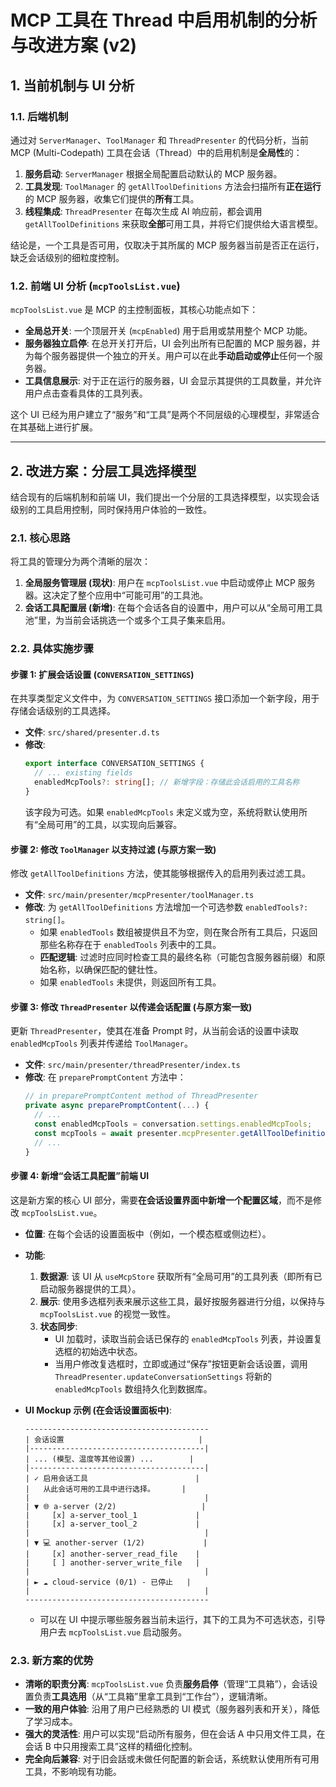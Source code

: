 # MCP 工具在 Thread 中启用机制的分析与改进方案 (v2)

## 1. 当前机制与 UI 分析

### 1.1. 后端机制

通过对 `ServerManager`、`ToolManager` 和 `ThreadPresenter` 的代码分析，当前 MCP (Multi-Codepath) 工具在会话（Thread）中的启用机制是**全局性**的：

1.  **服务启动**: `ServerManager` 根据全局配置启动默认的 MCP 服务器。
2.  **工具发现**: `ToolManager` 的 `getAllToolDefinitions` 方法会扫描所有**正在运行**的 MCP 服务器，收集它们提供的**所有**工具。
3.  **线程集成**: `ThreadPresenter` 在每次生成 AI 响应前，都会调用 `getAllToolDefinitions` 来获取**全部**可用工具，并将它们提供给大语言模型。

结论是，一个工具是否可用，仅取决于其所属的 MCP 服务器当前是否正在运行，缺乏会话级别的细粒度控制。

### 1.2. 前端 UI 分析 (`mcpToolsList.vue`)

`mcpToolsList.vue` 是 MCP 的主控制面板，其核心功能点如下：

- **全局总开关**: 一个顶层开关 (`mcpEnabled`) 用于启用或禁用整个 MCP 功能。
- **服务器独立启停**: 在总开关打开后，UI 会列出所有已配置的 MCP 服务器，并为每个服务器提供一个独立的开关。用户可以在此**手动启动或停止**任何一个服务器。
- **工具信息展示**: 对于正在运行的服务器，UI 会显示其提供的工具数量，并允许用户点击查看具体的工具列表。

这个 UI 已经为用户建立了“服务”和“工具”是两个不同层级的心理模型，非常适合在其基础上进行扩展。

---

## 2. 改进方案：分层工具选择模型

结合现有的后端机制和前端 UI，我们提出一个分层的工具选择模型，以实现会话级别的工具启用控制，同时保持用户体验的一致性。

### 2.1. 核心思路

将工具的管理分为两个清晰的层次：

1.  **全局服务管理层 (现状)**: 用户在 `mcpToolsList.vue` 中启动或停止 MCP 服务器。这决定了整个应用中“可能可用”的工具池。
2.  **会话工具配置层 (新增)**: 在每个会话各自的设置中，用户可以从“全局可用工具池”里，为当前会话挑选一个或多个工具子集来启用。

### 2.2. 具体实施步骤

#### **步骤 1: 扩展会话设置 (`CONVERSATION_SETTINGS`)**

在共享类型定义文件中，为 `CONVERSATION_SETTINGS` 接口添加一个新字段，用于存储会话级别的工具选择。

- **文件**: `src/shared/presenter.d.ts`
- **修改**:
  ```typescript
  export interface CONVERSATION_SETTINGS {
    // ... existing fields
    enabledMcpTools?: string[]; // 新增字段：存储此会话启用的工具名称
  }
  ```
  该字段为可选。如果 `enabledMcpTools` 未定义或为空，系统将默认使用所有“全局可用”的工具，以实现向后兼容。

#### **步骤 2: 修改 `ToolManager` 以支持过滤 (与原方案一致)**

修改 `getAllToolDefinitions` 方法，使其能够根据传入的启用列表过滤工具。

- **文件**: `src/main/presenter/mcpPresenter/toolManager.ts`
- **修改**: 为 `getAllToolDefinitions` 方法增加一个可选参数 `enabledTools?: string[]`。
  - 如果 `enabledTools` 数组被提供且不为空，则在聚合所有工具后，只返回那些名称存在于 `enabledTools` 列表中的工具。
  - **匹配逻辑**: 过滤时应同时检查工具的最终名称（可能包含服务器前缀）和原始名称，以确保匹配的健壮性。
  - 如果 `enabledTools` 未提供，则返回所有工具。

#### **步骤 3: 修改 `ThreadPresenter` 以传递会话配置 (与原方案一致)**

更新 `ThreadPresenter`，使其在准备 Prompt 时，从当前会话的设置中读取 `enabledMcpTools` 列表并传递给 `ToolManager`。

- **文件**: `src/main/presenter/threadPresenter/index.ts`
- **修改**: 在 `preparePromptContent` 方法中：
  ```typescript
  // in preparePromptContent method of ThreadPresenter
  private async preparePromptContent(...) {
    // ...
    const enabledMcpTools = conversation.settings.enabledMcpTools;
    const mcpTools = await presenter.mcpPresenter.getAllToolDefinitions(enabledMcpTools);
    // ...
  }
  ```

#### **步骤 4: 新增“会话工具配置”前端 UI**

这是新方案的核心 UI 部分，需要**在会话设置界面中新增一个配置区域**，而不是修改 `mcpToolsList.vue`。

- **位置**: 在每个会话的设置面板中（例如，一个模态框或侧边栏）。
- **功能**: 
    1.  **数据源**: 该 UI 从 `useMcpStore` 获取所有“全局可用”的工具列表（即所有已启动服务器提供的工具）。
    2.  **展示**: 使用多选框列表来展示这些工具，最好按服务器进行分组，以保持与 `mcpToolsList.vue` 的视觉一致性。
    3.  **状态同步**: 
        - UI 加载时，读取当前会话已保存的 `enabledMcpTools` 列表，并设置复选框的初始选中状态。
        - 当用户修改复选框时，立即或通过“保存”按钮更新会话设置，调用 `ThreadPresenter.updateConversationSettings` 将新的 `enabledMcpTools` 数组持久化到数据库。

- **UI Mockup 示例 (在会话设置面板中)**:
  ```
  -----------------------------------------
  | 会话设置                              |
  |---------------------------------------|
  | ... (模型、温度等其他设置) ...        |
  |---------------------------------------|
  | ✓ 启用会话工具                        |
  |   从此会话可用的工具中进行选择。      |
  |                                       |
  | ▼ 🌐 a-server (2/2)                   |
  |     [x] a-server_tool_1             |
  |     [x] a-server_tool_2             |
  |                                       |
  | ▼ 💻 another-server (1/2)             |
  |     [x] another-server_read_file    |
  |     [ ] another-server_write_file   |
  |                                       |
  | ► ☁️ cloud-service (0/1) - 已停止   |
  |                                       |
  -----------------------------------------
  ```
  - 可以在 UI 中提示哪些服务器当前未运行，其下的工具为不可选状态，引导用户去 `mcpToolsList.vue` 启动服务。

### 2.3. 新方案的优势

- **清晰的职责分离**: `mcpToolsList.vue` 负责**服务启停**（管理“工具箱”），会话设置负责**工具选用**（从“工具箱”里拿工具到“工作台”），逻辑清晰。
- **一致的用户体验**: 沿用了用户已经熟悉的 UI 模式（服务器列表和开关），降低了学习成本。
- **强大的灵活性**: 用户可以实现“启动所有服务，但在会话 A 中只用文件工具，在会话 B 中只用搜索工具”这样的精细化控制。
- **完全向后兼容**: 对于旧会話或未做任何配置的新会话，系统默认使用所有可用工具，不影响现有功能。